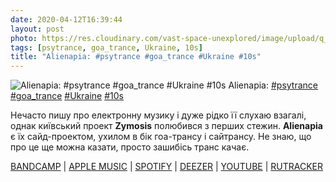 ```yaml
---
date: 2020-04-12T16:39:44
layout: post
photo: https://res.cloudinary.com/vast-space-unexplored/image/upload/q_auto,dpr_auto,w_auto/photos/photo_942_12-04-2020_16-39-44.jpg
tags: [psytrance, goa_trance, Ukraine, 10s]
title: "Alienapia: #psytrance #goa_trance #Ukraine #10s"
---
```

![Alienapia: #psytrance #goa_trance #Ukraine #10s](https://res.cloudinary.com/vast-space-unexplored/image/upload/q_auto,dpr_auto,w_auto/photos/photo_942_12-04-2020_16-39-44.jpg)
Alienapia: [#psytrance](/tags/#psytrance) [#goa_trance](/tags/#goa_trance) [#Ukraine](/tags/#Ukraine) [#10s](/tags/#10s)

Нечасто пишу про електронну музику і дуже рідко її слухаю взагалі, однак київський проект **Zymosis** полюбився з перших стежин. **Alienapia** є їх сайд-проектом, ухилом в бік гоа-трансу і сайтрансу.  Не знаю, що про це ще можна казати, просто зашибісь транс качає.

[BANDCAMP](https://spacebabyrecords.bandcamp.com/album/alienapia-goapocalipsis) \| [APPLE MUSIC](https://music.apple.com/us/album/goapocalipsis/507656357) \| [SPOTIFY](https://open.spotify.com/album/2OiaWYEdWPSVuqWRebns2u) \| [DEEZER](https://www.deezer.com/album/2782281?utm_source=deezer&amp;utm_content=album-2782281&amp;utm_term=1601611822_1586698666&amp;utm_medium=web) \| [YOUTUBE](https://www.youtube.com/playlist?list=PL7B74084FBD297217) \| [RUTRACKER](https://rutracker.org/forum/viewtopic.php?t=3039107)
